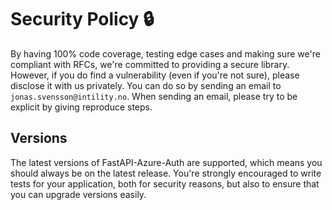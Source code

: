 # Security Policy 🔒

By having 100% code coverage, testing edge cases and making sure we're compliant with RFCs, we're committed to
providing a secure library.  However, if you do find a vulnerability (even if you're not sure),
please disclose it with us privately. You can do so by sending an email to `jonas.svensson@intility.no`.
When sending an email, please try to be explicit by giving reproduce steps.

## Versions

The latest versions of FastAPI-Azure-Auth are supported, which means you should always be on the latest release.
You're strongly encouraged to write tests for your application, both for security reasons, but also to ensure that
you can upgrade versions easily.
